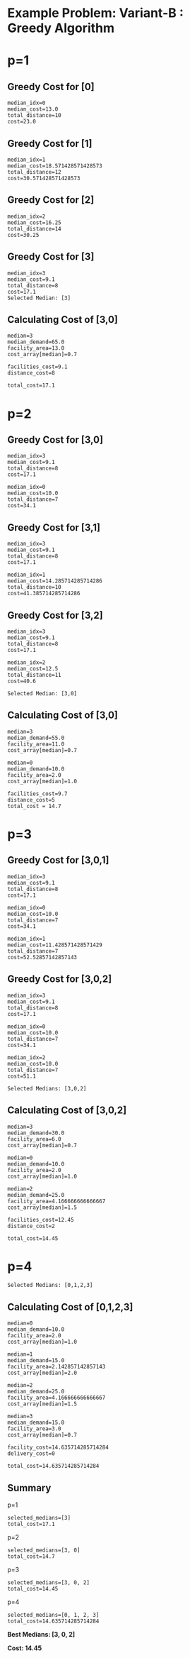 # Example Problem: Variant-B : Greedy Algorithm #
# p=1 #
 
## Greedy Cost for [0] ##
    
    median_idx=0
    median_cost=13.0
    total_distance=10
    cost=23.0
 
## Greedy Cost for [1] ##
    
    median_idx=1
    median_cost=18.571428571428573
    total_distance=12
    cost=30.571428571428573
 
## Greedy Cost for [2] ##
    
    median_idx=2
    median_cost=16.25
    total_distance=14
    cost=30.25
 
## Greedy Cost for [3] ##
    
    median_idx=3
    median_cost=9.1
    total_distance=8
    cost=17.1
    Selected Median: [3]
 
## Calculating Cost of [3,0] ##
    median=3
    median_demand=65.0
    facility_area=13.0
    cost_array[median]=0.7
    
    facilities_cost=9.1
    distance_cost=8
    
    total_cost=17.1
# p=2 #
 
## Greedy Cost for [3,0] ##
    median_idx=3
    median_cost=9.1
    total_distance=8
    cost=17.1
    
    median_idx=0
    median_cost=10.0
    total_distance=7
    cost=34.1
 
## Greedy Cost for [3,1] ##
    median_idx=3
    median_cost=9.1
    total_distance=8
    cost=17.1
    
    median_idx=1
    median_cost=14.285714285714286
    total_distance=10
    cost=41.385714285714286
 
## Greedy Cost for [3,2] ##
    median_idx=3
    median_cost=9.1
    total_distance=8
    cost=17.1
 
    median_idx=2
    median_cost=12.5
    total_distance=11
    cost=40.6
 
    Selected Median: [3,0]
 
## Calculating Cost of [3,0] ##
    median=3
    median_demand=55.0
    facility_area=11.0
    cost_array[median]=0.7
 
    median=0
    median_demand=10.0
    facility_area=2.0
    cost_array[median]=1.0
 
    facilities_cost=9.7
    distance_cost=5
    total_cost = 14.7
 
# p=3 #
 
## Greedy Cost for [3,0,1] ##
    median_idx=3
    median_cost=9.1
    total_distance=8
    cost=17.1
 
    median_idx=0
    median_cost=10.0
    total_distance=7
    cost=34.1
 
    median_idx=1
    median_cost=11.428571428571429
    total_distance=7
    cost=52.52857142857143
## Greedy Cost for [3,0,2] ##
    median_idx=3
    median_cost=9.1
    total_distance=8
    cost=17.1
 
    median_idx=0
    median_cost=10.0
    total_distance=7
    cost=34.1
 
    median_idx=2
    median_cost=10.0
    total_distance=7
    cost=51.1
 
    Selected Medians: [3,0,2]
## Calculating Cost of [3,0,2] ##
    median=3
    median_demand=30.0
    facility_area=6.0
    cost_array[median]=0.7
 
    median=0
    median_demand=10.0
    facility_area=2.0
    cost_array[median]=1.0
        
    median=2
    median_demand=25.0
    facility_area=4.166666666666667
    cost_array[median]=1.5
 
    facilities_cost=12.45
    distance_cost=2
 
    total_cost=14.45
# p=4 #
    Selected Medians: [0,1,2,3]
## Calculating Cost of [0,1,2,3] ##
    median=0
    median_demand=10.0
    facility_area=2.0
    cost_array[median]=1.0
 
    median=1
    median_demand=15.0
    facility_area=2.142857142857143
    cost_array[median]=2.0
 
    median=2
    median_demand=25.0
    facility_area=4.166666666666667
    cost_array[median]=1.5
 
    median=3
    median_demand=15.0
    facility_area=3.0
    cost_array[median]=0.7
 
    facility_cost=14.635714285714284
    delivery_cost=0
 
    total_cost=14.635714285714284
## Summary ##
p=1

    selected_medians=[3]
    total_cost=17.1
 
p=2

    selected_medians=[3, 0]
    total_cost=14.7

p=3
    
    selected_medians=[3, 0, 2]
    total_cost=14.45

p=4

    selected_medians=[0, 1, 2, 3]
    total_cost=14.635714285714284
  
**Best Medians: [3, 0, 2]**

**Cost: 14.45**
